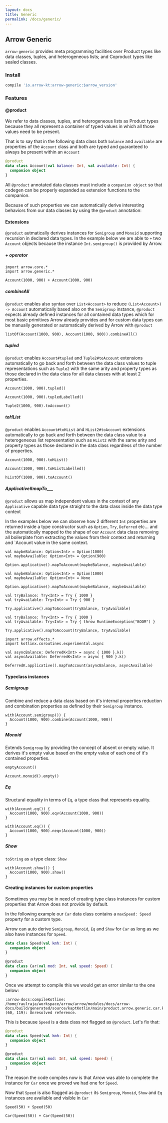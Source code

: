 ```yaml
---
layout: docs
title: Generic
permalink: /docs/generic/
---
```


## Arrow Generic

`arrow-generic` provides meta programming facilities over Product types like data classes, tuples, and heterogeneous lists; and Coproduct types like sealed classes.

### Install 

```groovy
compile 'io.arrow-kt:arrow-generic:$arrow_version'
```

### Features

#### @product

We refer to data classes, tuples, and heterogeneous lists as Product types because they all represent a container of typed values in which all those values need to be present.

That is to say that in the following data class both `balance` and `available` are properties of the `Account` class and both are typed and guaranteed to always be present within an `Account`

```kotlin
@product
data class Account(val balance: Int, val available: Int) {
  companion object
}
```

All `@product` annotated data classes must include a `companion object` so that codegen can be properly expanded as extension functions to the companion.

Because of such properties we can automatically derive interesting behaviors from our data classes by using the `@product` annotation:

#### Extensions

`@product` autmatically derives instances for `Semigroup` and `Monoid` supporting recursion in declared data types. In the example below we are able to `+` two `Account` objects because the instance `Int.semigroup()` is provided by Arrow.

##### + operator

```kotlin:ank
import arrow.core.*
import arrow.generic.*

Account(1000, 900) + Account(1000, 900)
```

##### combineAll

`@product` enables also syntax over `List<Account>` to reduce `(List<Account>) -> Account` automatically based also on the `Semigroup` instance, `@product` expects already defined instances for all contained data types which for most basic primitives Arrow already provides and for custom data types can be manually generated or automatically derived by Arrow with `@product`

```kotlin:ank
listOf(Account(1000, 900), Account(1000, 900)).combineAll()
```

##### tupled

`@product` enables `Account#tupled` and `Tuple2#toAccount` extensions automatically to go back and forth between the data class values to tuple representations such as `Tuple2` with the same arity and property types as those declared in the data class for all data classes with at least 2 properties.

```kotlin:ank
Account(1000, 900).tupled()
```

```kotlin:ank
Account(1000, 900).tupledLabelled()
```

```kotlin:ank
Tuple2(1000, 900).toAccount()
```

##### toHList

`@product` enables `Account#toHList` and `HList2#toAccount` extensions automatically to go back and forth between the data class value to a heterogeneous list representation such as `HList2` with the same arity and property types as those declared in the data class regardless of the number of properties.

```kotlin:ank
Account(1000, 900).toHList()
```

```kotlin:ank
Account(1000, 900).toHListLabelled()
```

```kotlin:ank
hListOf(1000, 900).toAccount()
```

##### Applicative#mapTo___

`@product` allows us map independent values in the context of any `Applicative` capable data type straight to the data class inside the data type context

In the examples below we can observe how 2 different `Int` properties are returned inside a type constructor such as `Option`, `Try`, `Deferred` etc... and the automatically mapped to the shape of our `Account` data class removing all boilerplate from extracting the values from their context and returning and `Account value in the same context.

```kotlin:ank
val maybeBalance: Option<Int> = Option(1000)
val maybeAvailable: Option<Int> = Option(900)

Option.applicative().mapToAccount(maybeBalance, maybeAvailable)
```

```kotlin:ank
val maybeBalance: Option<Int> = Option(1000)
val maybeAvailable: Option<Int> = None

Option.applicative().mapToAccount(maybeBalance, maybeAvailable)
```

```kotlin:ank
val tryBalance: Try<Int> = Try { 1000 }
val tryAvailable: Try<Int> = Try { 900 }

Try.applicative().mapToAccount(tryBalance, tryAvailable)
```

```kotlin:ank
val tryBalance: Try<Int> = Try { 1000 }
val tryAvailable: Try<Int> = Try { throw RuntimeException("BOOM") }

Try.applicative().mapToAccount(tryBalance, tryAvailable)
```

```kotlin:ank
import arrow.effects.*
import kotlinx.coroutines.experimental.async

val asyncBalance: DeferredK<Int> = async { 1000 }.k()
val asyncAvailable: DeferredK<Int> = async { 900 }.k()

DeferredK.applicative().mapToAccount(asyncBalance, asyncAvailable)
```

#### Typeclass instances

##### Semigroup 

Combine and reduce a data class based on it's internal properties reduction and combination properties as defined by their `Semigroup` instance.

```kotlin:ank
with(Account.semigroup()) {
  Account(1000, 900).combine(Account(1000, 900))
}
```

##### Monoid 

Extends `Semigroup` by providing the concept of absent or empty value. It derives it's empty value based on the empty value of each one of it's contained properties.

```kotlin:ank
emptyAccount()
```

```kotlin:ank
Account.monoid().empty()
```

##### Eq 

Structural equality in terms of `Eq`, a type class that represents equality.

```kotlin:ank
with(Account.eq()) {
  Account(1000, 900).eqv(Account(1000, 900))
}
```

```kotlin:ank
with(Account.eq()) {
  Account(1000, 900).neqv(Account(1000, 900))
}
```

##### Show 

`toString` as a type class: `Show`

```kotlin:ank
with(Account.show()) {
  Account(1000, 900).show()
}
```

#### Creating instances for custom properties

Sometimes you may be in need of creating type class instances for custom properties that Arrow does not provide by default.

In the following example our `Car` data class contains a `maxSpeed: Speed` property for a custom type.

Arrow can auto derive `Semigroup`, `Monoid`, `Eq` and `Show` for `Car` as long as we also have instances for `Speed`.

```kotlin
data class Speed(val kmh: Int) {
  companion object
}

@product
data class Car(val mod: Int, val speed: Speed) {
  companion object
}
```

Once we attempt to compile this we would get an error similar to the one below:

```$xslt
:arrow-docs:compileKotline: /home/raulraja/workspace/arrow/arrow/modules/docs/arrow-docs/build/generated/source/kaptKotlin/main/product.arrow.generic.car.kt: (60, 119): Unresolved reference.
```

This is because `Speed` is a data class not flagged as `@product`. Let's fix that:

```kotlin
@product
data class Speed(val kmh: Int) {
  companion object
}

@product
data class Car(val mod: Int, val speed: Speed) {
  companion object
}
```

The reason the code compiles now is that Arrow was able to complete the instance for `Car` once we proved we had one for `Speed`. 

Now that `Speed` is also flagged as `@product` its `Semigroup`, `Monoid`, `Show` and `Eq` instances are available and visible in `Car`

```kotlin:ank
Speed(50) + Speed(50)
```

```kotlin:ank
Car(Speed(50)) + Car(Speed(50))
```